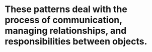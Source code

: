 # These patterns deal with the process of communication, managing relationships, and responsibilities between objects.
